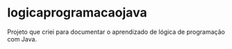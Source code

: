 # logicaprogramacaojava
Projeto que criei para documentar o aprendizado de lógica de programação com Java.

